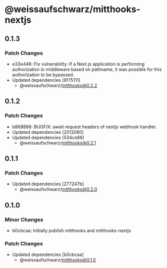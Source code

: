 # @weissaufschwarz/mitthooks-nextjs

## 0.1.3

### Patch Changes

- e33e446: FIx vulnerability: If a Next.js application is performing
  authorization in middleware based on pathname, it was possible for this
  authorization to be bypassed.
- Updated dependencies [6f75111]
    - @weissaufschwarz/mitthooks@0.2.2

## 0.1.2

### Patch Changes

- b868886: BUGFIX: await request headers of nextjs webhook handler.
- Updated dependencies [2012080]
- Updated dependencies [534ce88]
    - @weissaufschwarz/mitthooks@0.2.1

## 0.1.1

### Patch Changes

- Updated dependencies [277247b]
    - @weissaufschwarz/mitthooks@0.2.0

## 0.1.0

### Minor Changes

- b0cbcaa: Initially publish mitthooks and mitthooks-nextjs

### Patch Changes

- Updated dependencies [b0cbcaa]
    - @weissaufschwarz/mitthooks@0.1.0
